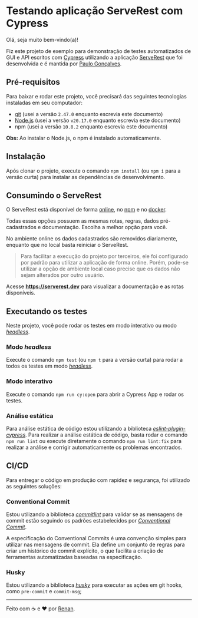 # Testando aplicação ServeRest com Cypress

Olá, seja muito bem-vindo(a)!

Fiz este projeto de exemplo para demonstração de testes automatizados de GUI e API escritos com [Cypress](https://cypress.io) utilizando a aplicação [ServeRest](https://front.serverest.dev) que foi desenvolvida e é mantida por [Paulo Gonçalves](https://github.com/PauloGoncalvesBH).


## Pré-requisitos

Para baixar e rodar este projeto, você precisará das seguintes tecnologias instaladas em seu computador:

- [git](https://git-scm.com/downloads) (usei a versão `2.47.0` enquanto escrevia este documento)
- [Node.js](https://nodejs.org/en/) (usei a versão `v20.17.0` enquanto escrevia este documento)
- npm (usei a versão `10.8.2` enquanto escrevia este documento)

**Obs:** Ao instalar o Node.js, o npm é instalado automaticamente.

## Instalação

Após clonar o projeto, execute o comando `npm install` (ou `npm i` para a versão curta) para instalar as dependências de desenvolvimento.

## Consumindo o ServeRest

O ServeRest está disponível de forma [online](https://serverest.dev), no [npm](https://www.npmjs.com/package/serverest) e no [docker](https://hub.docker.com/r/paulogoncalvesbh/serverest/).

Todas essas opções possuem as mesmas rotas, regras, dados pré-cadastrados e documentação. Escolha a melhor opção para você.

No ambiente online os dados cadastrados são removidos diariamente, enquanto que no local basta reiniciar o ServeRest.

> Para facilitar a execução do projeto por terceiros, ele foi configurado por padrão para utilizar a aplicação de forma online. Porém, pode-se utilizar a opção de ambiente local caso precise que os dados não sejam alterados por outro usuário.

Acesse **<https://serverest.dev>** para visualizar a documentação e as rotas disponíveis.

## Executando os testes

Neste projeto, você pode rodar os testes em modo interativo ou modo [_headless_](https://docs.cypress.io/guides/guides/command-line).

### Modo _headless_

Execute o comando `npm test` (ou `npm t` para a versão curta) para rodar a   todos os testes em modo [_headless_](https://docs.cypress.io/guides/guides/command-line).

### Modo interativo

Execute o comando `npm run cy:open` para abrir a Cypress App e rodar os testes.

### Análise estática

Para análise estática de código estou utilizando a biblioteca [_eslint-plugin-cypress_](https://www.npmjs.com/package/eslint-plugin-cypress).
Para realizar a análise estática de código, basta rodar o comando `npm run lint` ou execute diretamente o comando `npm run lint:fix` para realizar a análise e corrigir automaticamente os problemas encontrados.


## CI/CD

Para entregar o código em produção com rapidez e segurança, foi utilizado as seguintes soluções:

### Conventional Commit

Estou utilizando a biblioteca [_commitlint_](https://www.npmjs.com/package/@commitlint/cli) para validar se as mensagens de commit estão seguindo os padrões estabelecidos por [_Conventional Commit_](https://www.conventionalcommits.org/pt-br/v1.0.0/).

A especificação do Conventional Commits é uma convenção simples para utilizar nas mensagens de commit. Ela define um conjunto de regras para criar um histórico de commit explícito, o que facilita a criação de ferramentas automatizadas baseadas na especificação.

### Husky

Estou utilizando a biblioteca [_husky_](https://www.npmjs.com/package/husky) para executar as ações em git hooks, como `pre-commit` e `commit-msg`;


___

Feito com ☕ e ❤️ por [Renan](https://github.com/RenanCardoso).